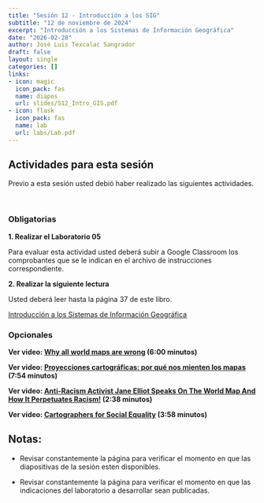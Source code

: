```yaml
---
title: "Sesión 12 - Introducción a los SIG"
subtitle: "12 de noviembre de 2024"
excerpt: "Introducción a los Sistemas de Información Geográfica"
date: "2026-02-28"
author: José Luis Texcalac Sangrador
draft: false
layout: single
categories: []
links:
- icon: magic
  icon_pack: fas
  name: diapos
  url: slides/S12_Intro_GIS.pdf
- icon: flask
  icon_pack: fas
  name: lab
  url: labs/Lab.pdf
---
```


## Actividades para esta sesión 

Previo a esta sesión usted debió haber realizado las siguientes actividades.

&nbsp;

### Obligatorias

**1. Realizar el Laboratorio 05**

Para evaluar esta actividad usted deberá subir a Google Classroom los 
comprobantes que se le indican en el archivo de instrucciones correspondiente.

**2. Realizar la siguiente lectura** 

Usted deberá leer hasta la página 37 de este libro.

[Introducción a los Sistemas de Información Geográfica]( https://openaccess.uoc.edu/bitstream/10609/53645/1/Introducción%20a%20los%20sistemas%20de%20información%20geográfica.pdf)

### Opcionales

**Ver video: [Why all world maps are wrong](https://youtu.be/kIID5FDi2JQ) (6:00 minutos)**

**Ver video: [Proyecciones cartográficas: por qué nos mienten los mapas](https://youtu.be/u1eqEvVzagk) (7:54 minutos)**

**Ver video: [Anti-Racism Activist Jane Elliot Speaks On The World Map And How It Perpetuates Racism!](https://youtu.be/whvrFkImT5o) (2:38 minutos)**

**Ver video: [Cartographers for Social Equality](https://youtu.be/AMfXVWFBrVo) (3:58 minutos)**


## Notas:

* Revisar constantemente la página para verificar el momento en que las 
diapositivas de la sesión esten disponibles.

* Revisar constantemente la página para verificar el momento en que las 
indicaciones del laboratorio a desarrollar sean publicadas.

&nbsp;
